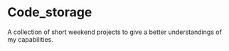 # Code_storage
A collection of short weekend projects to give a better understandings of my capabilities.
